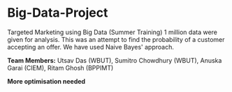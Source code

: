 # Big-Data-Project
Targeted Marketing using Big Data (Summer Training) 
1 million data were given for analysis. 
This was an attempt to find the probability of a customer accepting an offer. 
We have used Naive Bayes' approach.

**Team Members:**
Utsav Das (WBUT),
Sumitro Chowdhury (WBUT),
Anuska Garai (CIEM),
Ritam Ghosh (BPPIMT)

**More optimisation needed**


